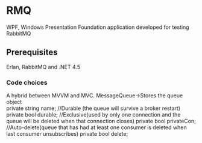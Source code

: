 # RMQ
WPF, Windows Presentation Foundation application developed for testing RabbitMQ

## Prerequisites
Erlan, RabbitMQ and .NET 4.5

### Code choices
A hybrid between MVVM and MVC.
MessageQueue->Stores the queue object  
private string name;
        //Durable (the queue will survive a broker restart)
        private bool durable;
        //Exclusive(used by only one connection and the queue will be deleted when that connection closes)
        private bool privateCon;
        //Auto-delete(queue that has had at least one consumer is deleted when last consumer unsubscribes)
        private bool delete;
